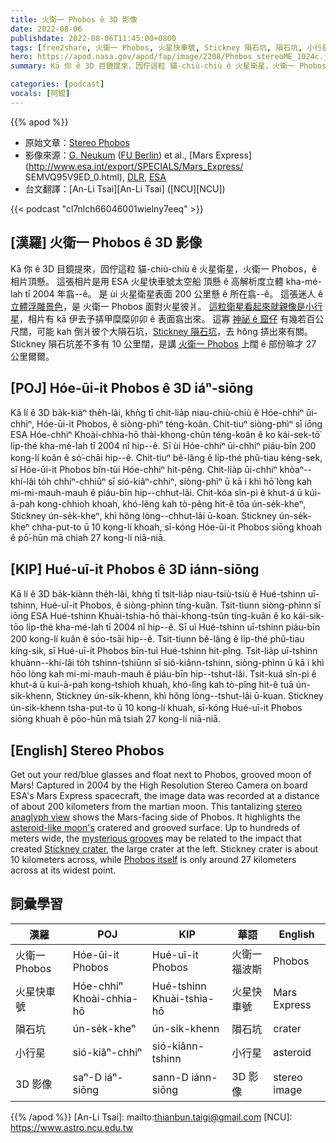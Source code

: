 ```yaml
---
title: 火衛一 Phobos ê 3D 影像
date: 2022-08-06
publishdate: 2022-08-06T11:45:00+0800
tags: [free2share, 火衛一 Phobos, 火星快車號, Stickney 隕石坑, 隕石坑, 小行星, 3D 影像, 火星]
hero: https://apod.nasa.gov/apod/fap/image/2208/Phobos_stereoME_1024c.jpg
summary: Kā 你 ê 3D 目鏡提來，囥佇這粒 貓-chiù-chiù ê 火星衛星，火衛一 Phobos，ê 相片頂懸。

categories: [podcast]
vocals: [阿錕]
---
```


{{% apod %}}

- 原始文章：[Stereo Phobos](https://apod.nasa.gov/apod/ap220806.html)
- 影像來源：[G. Neukum](http://www.esa.int/esaSC/SEMGQOXLDMD_people_0_iv.html) ([FU Berlin](http://www.fu-berlin.de/)) et al., [Mars Express](http://www.esa.int/export/SPECIALS/Mars_Express/
SEMVQ95V9ED_0.html), [DLR](https://www.dlr.de/EN/organisation-dlr/dlr/dlr-at-a-glance.html), [ESA](http://www.esa.int/)
- 台文翻譯：[An-Li Tsai][An-Li Tsai] ([NCU][NCU])

{{< podcast "cl7nlch66046001wielny7eeq" >}}

## [漢羅] 火衛一 Phobos ê 3D 影像
Kā 你 ê 3D 目鏡提來，囥佇這粒 貓-chiù-chiù ê 火星衛星，火衛一 Phobos，ê 相片頂懸。
這張相片是用 ESA 火星快車號太空船 頂懸 ê 高解析度立體 kha-mé-lah tī 2004 年翕--ê。
是 ùi 火星衛星表面 200 公里懸 ê 所在翕--ê。
這張迷人 ê [立體浮雕景色][stereo anaglyph view]，是 火衛一 Phobos 面對火星彼爿。
[這粒衛星看起來就親像是小行星][asteroid-like moon's]，相片有 kā 伊去予挵甲糜糜卯卯 ê 表面翕出來。
這寡 [神祕 ê 窟仔][mysterious grooves] 有幾若百公尺闊，可能 kah 倒爿彼个大隕石坑，[Stickney 隕石坑][Stickney crater]，去 hŏng 挵出來有關。
Stickney 隕石坑差不多有 10 公里闊，是講 [火衛一 Phobos][Phobos itself t] 上闊 ê 部份嘛才 27 公里爾爾。

## [POJ] Hóe-ūi-it Phobos ê 3D iáⁿ-siōng
Kā lí ê 3D ba̍k-kiàⁿ the̍h-lâi, khǹg tī chit-lia̍p niau-chiù-chiù ê Hóe-chhiⁿ ūi-chhiⁿ, Hóe-ūi-it Phobos, ê siòng-phìⁿ téng-koân.
Chit-tiuⁿ siòng-phìⁿ sī iōng ESA Hóe-chhiⁿ Khoài-chhia-hō thài-khong-chûn téng-koân ê ko kái-sek-tō͘ li̍p-thé kha-mé-lah tī 2004 nî hip--ê.
Sī ùi Hóe-chhiⁿ ūi-chhiⁿ piáu-bīn 200 kong-lí koân ê só͘-chāi hip--ê.
Chit-tiuⁿ bê-lâng ê li̍p-thé phû-tiau kéng-sek, sī Hóe-ūi-it Phobos bīn-tùi Hóe-chhiⁿ hit-pêng.
Chit-lia̍p ūi-chhiⁿ khòaⁿ--khí-lâi to̍h chhiⁿ-chhiūⁿ sī sió-kiâⁿ-chhiⁿ, siòng-phìⁿ ū kā i khì hō͘ lòng kah mi-mi-mauh-mauh ê piáu-bīn hip--chhut-lâi.
Chit-kóa sîn-pì ê khut-á ū kúi-ā-pah kong-chhioh khoah, khó-lêng kah tò-pêng hit-ê tōa ún-se̍k-kheⁿ, Stickney ún-se̍k-kheⁿ, khì hŏng lòng--chhut-lâi ū-koan.
Stickney ún-se̍k-kheⁿ chha-put-to ū 10 kong-lí khoah, sī-kóng Hóe-ūi-it Phobos siōng khoah ê pō͘-hūn mā chiah 27 kong-lí niā-niā.


## [KIP] Hué-uī-it Phobos ê 3D iánn-siōng
Kā lí ê 3D ba̍k-kiànn the̍h-lâi, khǹg tī tsit-lia̍p niau-tsiù-tsiù ê Hué-tshinn uī-tshinn, Hué-uī-it Phobos, ê siòng-phìnn tíng-kuân.
Tsit-tiunn siòng-phìnn sī iōng ESA Hué-tshinn Khuài-tshia-hō thài-khong-tsûn tíng-kuân ê ko kái-sik-tōo li̍p-thé kha-mé-lah tī 2004 nî hip--ê.
Sī uì Hué-tshinn uī-tshinn piáu-bīn 200 kong-lí kuân ê sóo-tsāi hip--ê.
Tsit-tiunn bê-lâng ê li̍p-thé phû-tiau kíng-sik, sī Hué-uī-it Phobos bīn-tuì Hué-tshinn hit-pîng.
Tsit-lia̍p uī-tshinn khuànn--khí-lâi to̍h tshinn-tshiūnn sī sió-kiânn-tshinn, siòng-phìnn ū kā i khì hōo lòng kah mi-mi-mauh-mauh ê piáu-bīn hip--tshut-lâi.
Tsit-kuá sîn-pì ê khut-á ū kuí-ā-pah kong-tshioh khuah, khó-lîng kah tò-pîng hit-ê tuā ún-si̍k-khenn, Stickney ún-si̍k-khenn, khì hŏng lòng--tshut-lâi ū-kuan.
Stickney ún-si̍k-khenn tsha-put-to ū 10 kong-lí khuah, sī-kóng Hué-uī-it Phobos siōng khuah ê pōo-hūn mā tsiah 27 kong-lí niā-niā.

## [English] Stereo Phobos

Get out your red/blue glasses and float next to Phobos, grooved moon of Mars!
Captured in 2004 by the High Resolution Stereo Camera on board ESA's Mars Express spacecraft, the image data was recorded at a distance of about 200 kilometers from the martian moon.
This tantalizing [stereo anaglyph view][stereo anaglyph view] shows the Mars-facing side of Phobos.
It highlights the [asteroid-like moon's][asteroid-like moon's] cratered and grooved surface.
Up to hundreds of meters wide, the [mysterious grooves][mysterious grooves] may be related to the impact that created [Stickney crater][Stickney crater], the large crater at the left.
Stickney crater is about 10 kilometers across, while [Phobos itself][Phobos itself e] is only around 27 kilometers across at its widest point.

## 詞彙學習

|漢羅|POJ|KIP|華語|English|
|-|-|-|-|-|
|火衛一 Phobos|Hóe-ūi-it Phobos|Hué-uī-it Phobos|火衛一 福波斯|Phobos|
|火星快車號|Hóe-chhiⁿ Khoài-chhia-hō|Hué-tshinn Khuài-tshia-hō|火星快車號|Mars Express|
|隕石坑|ún-se̍k-kheⁿ|ún-si̍k-khenn|隕石坑|crater|
|小行星|sió-kiâⁿ-chhiⁿ|sió-kiânn-tshinn|小行星|asteroid|
|3D 影像|saⁿ-D iáⁿ-siōng|sann-D iánn-siōng|3D 影像|stereo image|

{{% /apod %}}
[An-Li Tsai]: mailto:thianbun.taigi@gmail.com
[NCU]: https://www.astro.ncu.edu.tw

[copyright]: https://apod.nasa.gov/apod/fap/lib/about_apod.html#srapply

[stereo anaglyph view]:http://www.esa.int/SPECIALS/Mars_Express/SEM21TVJD1E_1.html#subhead2
[asteroid-like moon's]:https://solarsystem.nasa.gov/moons/mars-moons/phobos/in-depth/
[mysterious grooves]:https://earthsky.org/space/new-evidence-supports-theory-to-explain-odd-grooves-on-mars-moon-phobos/
[Stickney crater]:https://apod.nasa.gov/apod/ap180505.html
[Phobos itself e]:https://apod.nasa.gov/apod/ap220703.html
[Phobos itself t]:https://apod.tw/daily/20220703/
